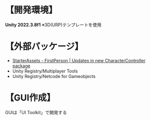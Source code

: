 # 【開発環境】
**Unity 2022.3.8f1** ※3D(URP)テンプレートを使用
# 【外部パッケージ】
- [StarterAssets - FirstPerson | Updates in new CharacterController package](https://assetstore.unity.com/packages/essentials/starterassets-firstperson-updates-in-new-charactercontroller-pac-196525)
- Unity Registry/Multiplayer Tools
- Unity Registry/Netcode for Gameobjects
# 【GUI作成】
GUIは「UI Toolkit」で開発する
